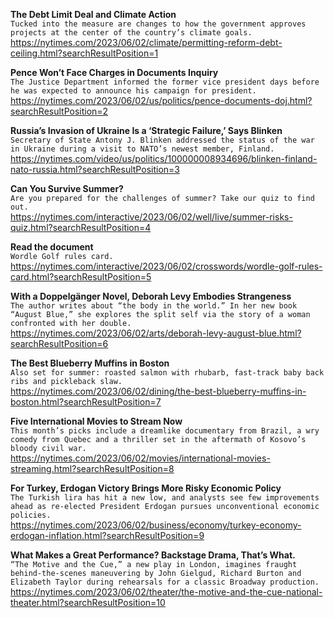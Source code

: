 **The Debt Limit Deal and Climate Action**\
`Tucked into the measure are changes to how the government approves projects at the center of the country’s climate goals.`\
https://nytimes.com/2023/06/02/climate/permitting-reform-debt-ceiling.html?searchResultPosition=1

**Pence Won’t Face Charges in Documents Inquiry**\
`The Justice Department informed the former vice president days before he was expected to announce his campaign for president.`\
https://nytimes.com/2023/06/02/us/politics/pence-documents-doj.html?searchResultPosition=2

**Russia’s Invasion of Ukraine Is a ‘Strategic Failure,’ Says Blinken**\
`Secretary of State Antony J. Blinken addressed the status of the war in Ukraine during a visit to NATO’s newest member, Finland.`\
https://nytimes.com/video/us/politics/100000008934696/blinken-finland-nato-russia.html?searchResultPosition=3

**Can You Survive Summer?**\
`Are you prepared for the challenges of summer? Take our quiz to find out.`\
https://nytimes.com/interactive/2023/06/02/well/live/summer-risks-quiz.html?searchResultPosition=4

**Read the document**\
`Wordle Golf rules card.`\
https://nytimes.com/interactive/2023/06/02/crosswords/wordle-golf-rules-card.html?searchResultPosition=5

**With a Doppelgänger Novel, Deborah Levy Embodies Strangeness**\
`The author writes about “the body in the world.” In her new book “August Blue,” she explores the split self via the story of a woman confronted with her double.`\
https://nytimes.com/2023/06/02/arts/deborah-levy-august-blue.html?searchResultPosition=6

**The Best Blueberry Muffins in Boston**\
`Also set for summer: roasted salmon with rhubarb, fast-track baby back ribs and pickleback slaw.`\
https://nytimes.com/2023/06/02/dining/the-best-blueberry-muffins-in-boston.html?searchResultPosition=7

**Five International Movies to Stream Now**\
`This month’s picks include a dreamlike documentary from Brazil, a wry comedy from Quebec and a thriller set in the aftermath of Kosovo’s bloody civil war.`\
https://nytimes.com/2023/06/02/movies/international-movies-streaming.html?searchResultPosition=8

**For Turkey, Erdogan Victory Brings More Risky Economic Policy**\
`The Turkish lira has hit a new low, and analysts see few improvements ahead as re-elected President Erdogan pursues unconventional economic policies.`\
https://nytimes.com/2023/06/02/business/economy/turkey-economy-erdogan-inflation.html?searchResultPosition=9

**What Makes a Great Performance? Backstage Drama, That’s What.**\
`“The Motive and the Cue,” a new play in London, imagines fraught behind-the-scenes maneuvering by John Gielgud, Richard Burton and Elizabeth Taylor during rehearsals for a classic Broadway production.`\
https://nytimes.com/2023/06/02/theater/the-motive-and-the-cue-national-theater.html?searchResultPosition=10

